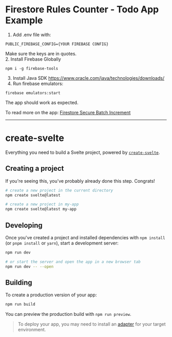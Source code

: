 # Firestore Rules Counter - Todo App Example

1. Add .env file with:
```
PUBLIC_FIREBASE_CONFIG={YOUR FIREBASE CONFIG}
```
Make sure the keys are in quotes.  
2. Install Firebase Globally
```
npm i -g firebase-tools
```  
3. Install Java SDK
https://www.oracle.com/java/technologies/downloads/  
4. Run firebase emulators:
```
firebase emulators:start
```
The app should work as expected.

To read more on the app: [Firestore Secure Batch Increment](https://code.build/p/firestore-secure-batch-increment-IKO13Z)


___
# create-svelte

Everything you need to build a Svelte project, powered by [`create-svelte`](https://github.com/sveltejs/kit/tree/main/packages/create-svelte).

## Creating a project

If you're seeing this, you've probably already done this step. Congrats!

```bash
# create a new project in the current directory
npm create svelte@latest

# create a new project in my-app
npm create svelte@latest my-app
```

## Developing

Once you've created a project and installed dependencies with `npm install` (or `pnpm install` or `yarn`), start a development server:

```bash
npm run dev

# or start the server and open the app in a new browser tab
npm run dev -- --open
```

## Building

To create a production version of your app:

```bash
npm run build
```

You can preview the production build with `npm run preview`.

> To deploy your app, you may need to install an [adapter](https://kit.svelte.dev/docs/adapters) for your target environment.
